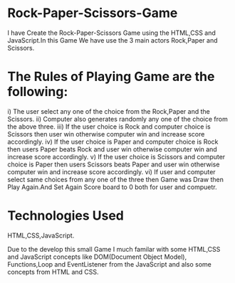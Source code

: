 # Rock-Paper-Scissors-Game
I have Create the Rock-Paper-Scissors Game using the HTML,CSS and JavaScript.In this Game We have use the 3 main actors Rock,Paper and Scissors.
  # The Rules of Playing Game are the following:
   i) The user select any one of the choice from the Rock,Paper and the Scissors.
   ii) Computer also generates randomly any one of the choice from the above three.
   iii) If the user choice is Rock and computer choice is Scissors then user win otherwise computer win and increase score accordingly.
   iv) If the user choice is Paper and computer choice is Rock then users Paper beats Rock and user win otherwise computer win and increase score accordingly.
   v) If the user choice is Scissors and computer choice is Paper then users Scissors beats Paper and user win otherwise computer win and increase score accordingly.
   vi) If user and computer select same choices from any one of the three then Game was Draw then Play Again.And Set Again Score board to 0 both for user and compuetr.

# Technologies Used
 HTML,CSS,JavaScript.

Due to the develop this small Game I much familar with some HTML,CSS and JavaScript concepts like DOM(Document Object Model), Functions,Loop and EventListener from the JavaScript and also some concepts from HTML and CSS. 
